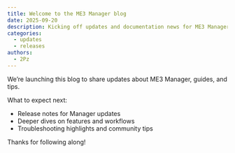 ```yaml
---
title: Welcome to the ME3 Manager blog
date: 2025-09-20
description: Kicking off updates and documentation news for ME3 Manager.
categories:
  - updates
  - releases
authors:
  - 2Pz
---
```

We’re launching this blog to share updates about ME3 Manager, guides, and tips.

<!-- more -->

What to expect next:

- Release notes for Manager updates
- Deeper dives on features and workflows
- Troubleshooting highlights and community tips

Thanks for following along!
